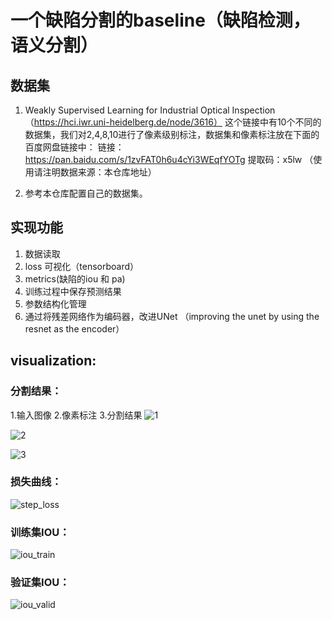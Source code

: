 # 一个缺陷分割的baseline（缺陷检测， 语义分割）

## 数据集
1. Weakly Supervised Learning for Industrial Optical Inspection（https://hci.iwr.uni-heidelberg.de/node/3616）
  这个链接中有10个不同的数据集，我们对2,4,8,10进行了像素级别标注，数据集和像素标注放在下面的百度网盘链接中：
  链接：https://pan.baidu.com/s/1zvFAT0h6u4cYi3WEqfYOTg 提取码：x5lw （使用请注明数据来源：本仓库地址）

2. 参考本仓库配置自己的数据集。



## 实现功能
  1. 数据读取
  2.  loss 可视化（tensorboard）
  3.  metrics(缺陷的iou 和 pa)
  4.  训练过程中保存预测结果
  5.  参数结构化管理
  6. 通过将残差网络作为编码器，改进UNet （improving the unet by  using the resnet as the encoder） 
  
  
## visualization:
### 分割结果：
   1.输入图像                              2.像素标注                              3.分割结果
![1](https://github.com/Wslsdx/baseline_segment_Resunet_pytorch/blob/master/photo/Train_0576.PNG)

![2](https://github.com/Wslsdx/baseline_segment_Resunet_pytorch/blob/master/photo/Train_0588.PNG)

![3](https://github.com/Wslsdx/baseline_segment_Resunet_pytorch/blob/master/photo/Train_0609.PNG)

### 损失曲线：

![step_loss](https://github.com/Wslsdx/baseline_segment_Resunet_pytorch/blob/master/photo/step_loss.png)

### 训练集IOU：

![iou_train](https://github.com/Wslsdx/baseline_segment_Resunet_pytorch/blob/master/photo/iou_train.png)

### 验证集IOU：

![iou_valid](https://github.com/Wslsdx/baseline_segment_Resunet_pytorch/blob/master/photo/iou_valid.png)
 

 
  
